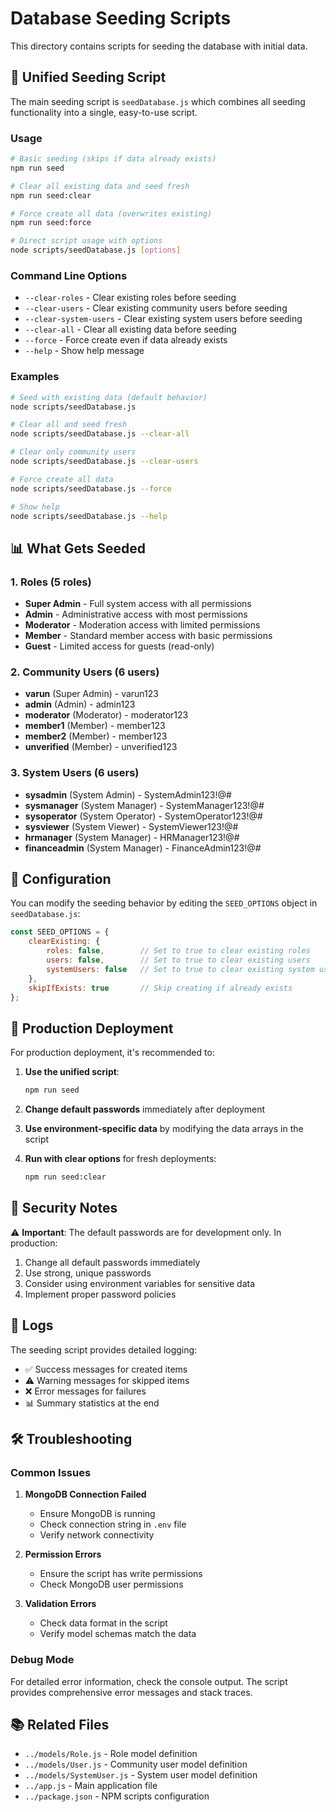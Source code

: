 # Database Seeding Scripts

This directory contains scripts for seeding the database with initial data.

## 🌱 Unified Seeding Script

The main seeding script is `seedDatabase.js` which combines all seeding functionality into a single, easy-to-use script.

### Usage

```bash
# Basic seeding (skips if data already exists)
npm run seed

# Clear all existing data and seed fresh
npm run seed:clear

# Force create all data (overwrites existing)
npm run seed:force

# Direct script usage with options
node scripts/seedDatabase.js [options]
```

### Command Line Options

- `--clear-roles` - Clear existing roles before seeding
- `--clear-users` - Clear existing community users before seeding
- `--clear-system-users` - Clear existing system users before seeding
- `--clear-all` - Clear all existing data before seeding
- `--force` - Force create even if data already exists
- `--help` - Show help message

### Examples

```bash
# Seed with existing data (default behavior)
node scripts/seedDatabase.js

# Clear all and seed fresh
node scripts/seedDatabase.js --clear-all

# Clear only community users
node scripts/seedDatabase.js --clear-users

# Force create all data
node scripts/seedDatabase.js --force

# Show help
node scripts/seedDatabase.js --help
```

## 📊 What Gets Seeded

### 1. Roles (5 roles)
- **Super Admin** - Full system access with all permissions
- **Admin** - Administrative access with most permissions
- **Moderator** - Moderation access with limited permissions
- **Member** - Standard member access with basic permissions
- **Guest** - Limited access for guests (read-only)

### 2. Community Users (6 users)
- **varun** (Super Admin) - varun123
- **admin** (Admin) - admin123
- **moderator** (Moderator) - moderator123
- **member1** (Member) - member123
- **member2** (Member) - member123
- **unverified** (Member) - unverified123

### 3. System Users (6 users)
- **sysadmin** (System Admin) - SystemAdmin123!@#
- **sysmanager** (System Manager) - SystemManager123!@#
- **sysoperator** (System Operator) - SystemOperator123!@#
- **sysviewer** (System Viewer) - SystemViewer123!@#
- **hrmanager** (System Manager) - HRManager123!@#
- **financeadmin** (System Manager) - FinanceAdmin123!@#

## 🔧 Configuration

You can modify the seeding behavior by editing the `SEED_OPTIONS` object in `seedDatabase.js`:

```javascript
const SEED_OPTIONS = {
    clearExisting: {
        roles: false,        // Set to true to clear existing roles
        users: false,        // Set to true to clear existing users
        systemUsers: false   // Set to true to clear existing system users
    },
    skipIfExists: true       // Skip creating if already exists
};
```

## 🚀 Production Deployment

For production deployment, it's recommended to:

1. **Use the unified script**:
   ```bash
   npm run seed
   ```

2. **Change default passwords** immediately after deployment

3. **Use environment-specific data** by modifying the data arrays in the script

4. **Run with clear options** for fresh deployments:
   ```bash
   npm run seed:clear
   ```

## 🔐 Security Notes

⚠️ **Important**: The default passwords are for development only. In production:

1. Change all default passwords immediately
2. Use strong, unique passwords
3. Consider using environment variables for sensitive data
4. Implement proper password policies

## 📝 Logs

The seeding script provides detailed logging:
- ✅ Success messages for created items
- ⚠️ Warning messages for skipped items
- ❌ Error messages for failures
- 📊 Summary statistics at the end

## 🛠️ Troubleshooting

### Common Issues

1. **MongoDB Connection Failed**
   - Ensure MongoDB is running
   - Check connection string in `.env` file
   - Verify network connectivity

2. **Permission Errors**
   - Ensure the script has write permissions
   - Check MongoDB user permissions

3. **Validation Errors**
   - Check data format in the script
   - Verify model schemas match the data

### Debug Mode

For detailed error information, check the console output. The script provides comprehensive error messages and stack traces.

## 📚 Related Files

- `../models/Role.js` - Role model definition
- `../models/User.js` - Community user model definition
- `../models/SystemUser.js` - System user model definition
- `../app.js` - Main application file
- `../package.json` - NPM scripts configuration
